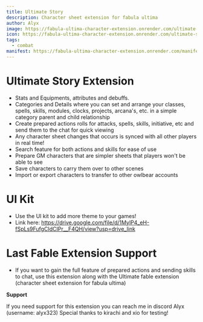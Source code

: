 ```yaml
---
title: Ultimate Story
description: Character sheet extension for fabula ultima
author: Alyx
image: https://fabula-ultima-character-extension.onrender.com/ultimate-story-icon.jpg
icon: https://fabula-ultima-character-extension.onrender.com/ultimate-story-image.png
tags:
  - combat
manifest: https://fabula-ultima-character-extension.onrender.com/manifest.json
---
```


# Ultimate Story Extension

- Stats and Equipments, attributes and debuffs.
- Categories and Details where you can set and arrange your classes, spells, skills, modules, clocks, projects, arcana's, etc. in a simple category parent and child relationship
- Create prepared actions rolls for attacks, spells, skills, initiative, etc and send them to the chat for quick viewing
- Any character sheet changes that occurs is synced with all other players in real time!
- Search feature for both actions and skills for ease of use
- Prepare GM characters that are simpler sheets that players won't be able to see
- Save characters to carry them over to other scenes
- Import or export characters to transfer to other owlbear accounts

# UI Kit

- Use the UI kit to add more theme to your games!
- Link here: https://drive.google.com/file/d/1MylP4_eH-fSpLs9FufgCIdCIPr__F4QH/view?usp=drive_link

# Last Fable Extension Support

- If you want to gain the full feature of prepared actions and sending skills to chat, use this extension along with the Ultimate fable extension (character sheet extension for fabula ultima)

**Support**

If you need support for this extension you can reach me in discord Alyx (username: alyx323) Special thanks to kirachi and xio for testing!
